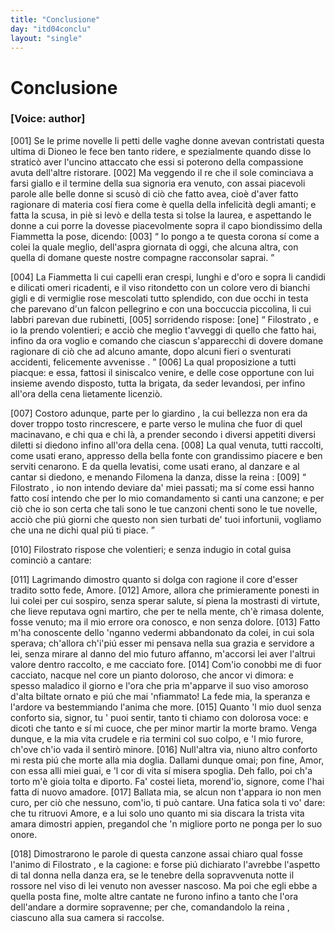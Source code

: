 ```yaml
---
title: "Conclusione"
day: "itd04conclu"
layout: "single"
---
```

<div id="d04conclu" type="conclusion" who="author">
 <h1>
  Conclusione
 </h1>
 <p>
  <h3>
   [Voice: author]
  </h3>
 </p>
 <p>
  <a name="p04970001">
   [001]
  </a>
  Se le prime novelle li petti delle vaghe donne avevan contristati questa ultima di
  <name persref="dioneo" type="person">
   Dioneo
  </name>
  le fece ben tanto ridere, e spezialmente quando disse lo stratic&ograve; aver l'uncino attaccato che essi si poterono della compassione avuta dell'altre ristorare.
  <a name="p04970002">
   [002]
  </a>
  Ma veggendo il
  <name persref="filostrato" type="person">
   re
  </name>
  che il sole cominciava a farsi giallo e il termine della sua signoria era venuto, con assai piacevoli parole alle belle donne si scus&ograve; di ci&ograve; che fatto avea, cio&egrave; d'aver fatto ragionare di materia cos&iacute; fiera come &egrave; quella della infelicit&agrave; degli amanti; e fatta la scusa, in pi&egrave; si lev&ograve; e della testa si tolse la laurea, e aspettando le donne a cui porre la dovesse piacevolmente sopra il capo biondissimo della
  <name persref="fiammetta" type="person">
   Fiammetta
  </name>
  la pose, dicendo:
  <a name="p04970003">
   [003]
  </a>
  <q direct="unspecified" who="filostrato">
   Io pongo a te questa corona s&iacute; come a colei la quale meglio, dell'aspra giornata di oggi, che alcuna altra, con quella di domane queste nostre compagne racconsolar saprai.
  </q>
 </p>
 <p>
  <a name="p04970004">
   [004]
  </a>
  La
  <name persref="fiammetta" type="person">
   Fiammetta
  </name>
  li cui capelli eran crespi, lunghi e d'oro e sopra li candidi e dilicati omeri ricadenti, e il viso ritondetto con un colore vero di bianchi gigli e di vermiglie rose mescolati tutto splendido, con due occhi in testa che parevano d'un falcon pellegrino e con una boccuccia piccolina, li cui labbri parevan due rubinetti,
  <a name="p04970005">
   [005]
  </a>
  sorridendo rispose:
  <a name="None">
   [one]
  </a>
  <q direct="unspecified" who="fiammetta">
   <name persref="filostrato" type="person">
    Filostrato
   </name>
   , e io la prendo volentieri; e acci&ograve; che meglio t'avveggi di quello che fatto hai, infino da ora voglio e comando che ciascun s'apparecchi di dovere domane ragionare
   <seg type="topic">
    di ci&ograve; che ad alcuno amante, dopo alcuni fieri o sventurati accidenti, felicemente avvenisse
   </seg>
   .
  </q>
  <a name="p04970006">
   [006]
  </a>
  La qual proposizione a tutti piacque: e essa, fattosi il siniscalco venire, e delle cose opportune con lui insieme avendo disposto, tutta la brigata, da seder levandosi, per infino all'ora della cena lietamente licenzi&ograve;.
 </p>
 <p>
  <a name="p04970007">
   [007]
  </a>
  Costoro adunque, parte per lo
  <name placeref="giardinobrigata-01" type="place">
   giardino
  </name>
  , la cui bellezza non era da dover troppo tosto rincrescere, e parte verso le
  <name placeref="mulinibrigata-01" type="place">
   mulina
  </name>
  che fuor di quel macinavano, e chi qua e chi l&agrave;, a prender secondo i diversi appetiti diversi diletti si diedono infino all'ora della cena.
  <a name="p04970008">
   [008]
  </a>
  La qual venuta, tutti raccolti, come usati erano, appresso della
  <name placeref="fontebrigata-01" type="place">
   bella fonte
  </name>
  con grandissimo piacere e ben serviti cenarono. E da quella levatisi, come usati erano, al danzare e al cantar si diedono, e menando
  <name persref="filomena" type="person">
   Filomena
  </name>
  la danza, disse la
  <name persref="fiammetta" type="person">
   reina
  </name>
  :
  <a name="p04970009">
   [009]
  </a>
  <q direct="unspecified" who="fiammetta">
   <name persref="filostrato" type="person">
    Filostrato
   </name>
   , io non intendo deviare da' miei passati; ma s&iacute; come essi hanno fatto cos&iacute; intendo che per lo mio comandamento si canti una canzone; e per ci&ograve; che io son certa che tali sono le tue canzoni chenti sono le tue novelle, acci&ograve; che pi&uacute; giorni che questo non sien turbati de' tuoi infortunii, vogliamo che una ne dichi qual pi&uacute; ti piace.
  </q>
 </p>
 <p>
  <a name="p04970010">
   [010]
  </a>
  <name persref="filostrato" type="person">
   Filostrato
  </name>
  rispose che volentieri; e senza indugio in cotal guisa cominci&ograve; a cantare:
 </p>
 <div3 type="song" who="filostrato">
  <lg>
   <a name="p04970011">
    [011]
   </a>
   <l>
    Lagrimando dimostro
   </l>
   <l>
    quanto si dolga con ragione il core
   </l>
   <l>
    d'esser tradito sotto fede, Amore.
   </l>
  </lg>
  <lg>
   <a name="p04970012">
    [012]
   </a>
   <l>
    Amore, allora che primieramente
   </l>
   <l>
    ponesti in lui colei per cui sospiro,
   </l>
   <l>
    senza sperar salute,
   </l>
   <l>
    s&iacute; piena la mostrasti di virtute,
   </l>
   <l>
    che lieve reputava ogni martiro,
   </l>
   <l>
    che per te nella mente,
   </l>
   <l>
    ch'&egrave; rimasa dolente,
   </l>
   <l>
    fosse venuto; ma il mio errore
   </l>
   <l>
    ora conosco, e non senza dolore.
   </l>
  </lg>
  <lg>
   <a name="p04970013">
    [013]
   </a>
   <l>
    Fatto m'ha conoscente dello 'nganno
   </l>
   <l>
    vedermi abbandonato da colei,
   </l>
   <l>
    in cui sola sperava;
   </l>
   <l>
    ch'allora ch'i'pi&uacute; esser mi pensava
   </l>
   <l>
    nella sua grazia e servidore a lei,
   </l>
   <l>
    senza mirare al danno
   </l>
   <l>
    del mio futuro affanno,
   </l>
   <l>
    m'accorsi lei aver l'altrui valore
   </l>
   <l>
    dentro raccolto, e me cacciato fore.
   </l>
  </lg>
  <lg>
   <a name="p04970014">
    [014]
   </a>
   <l>
    Com'io conobbi me di fuor cacciato,
   </l>
   <l>
    nacque nel core un pianto doloroso,
   </l>
   <l>
    che ancor vi dimora:
   </l>
   <l>
    e spesso maladico il giorno e l'ora
   </l>
   <l>
    che pria m'apparve il suo viso amoroso
   </l>
   <l>
    d'alta biltate ornato
   </l>
   <l>
    e pi&uacute; che mai 'nfiammato!
   </l>
   <l>
    La fede mia, la speranza e l'ardore
   </l>
   <l>
    va bestemmiando l'anima che more.
   </l>
  </lg>
  <lg>
   <a name="p04970015">
    [015]
   </a>
   <l>
    Quanto 'l mio duol senza conforto sia,
   </l>
   <l>
    signor, tu ' puoi sentir, tanto ti chiamo
   </l>
   <l>
    con dolorosa voce:
   </l>
   <l>
    e dicoti che tanto e s&iacute; mi cuoce,
   </l>
   <l>
    che per minor martir la morte bramo.
   </l>
   <l>
    Venga dunque, e la mia
   </l>
   <l>
    vita crudele e ria
   </l>
   <l>
    termini col suo colpo, e 'l mio furore,
   </l>
   <l>
    ch'ove ch'io vada il sentir&ograve; minore.
   </l>
  </lg>
  <lg>
   <a name="p04970016">
    [016]
   </a>
   <l>
    Null'altra via, niuno altro conforto
   </l>
   <l>
    mi resta pi&uacute; che morte alla mia doglia.
   </l>
   <l>
    Dallami dunque omai;
   </l>
   <l>
    pon fine, Amor, con essa alli miei guai,
   </l>
   <l>
    e 'l cor di vita s&iacute; misera spoglia.
   </l>
   <l>
    Deh fallo, poi ch'a torto
   </l>
   <l>
    m'&egrave; gioia tolta e diporto.
   </l>
   <l>
    Fa' costei lieta, morend'io, signore,
   </l>
   <l>
    come l'hai fatta di nuovo amadore.
   </l>
  </lg>
  <lg>
   <a name="p04970017">
    [017]
   </a>
   <l>
    Ballata mia, se alcun non t'appara
   </l>
   <l>
    io non men curo, per ci&ograve; che nessuno,
   </l>
   <l>
    com'io, ti pu&ograve; cantare.
   </l>
   <l>
    Una fatica sola ti vo' dare:
   </l>
   <l>
    che tu ritruovi Amore, e a lui solo uno
   </l>
   <l>
    quanto mi sia discara
   </l>
   <l>
    la trista vita amara
   </l>
   <l>
    dimostri appien, pregandol che 'n migliore
   </l>
   <l>
    porto ne ponga per lo suo onore.
   </l>
  </lg>
 </div3>
 <p>
  <a name="p04970018">
   [018]
  </a>
  Dimostrarono le parole di questa canzone assai chiaro qual fosse l'animo di
  <name persref="filostrato" type="person">
   Filostrato
  </name>
  , e la cagione: e forse pi&uacute; dichiarato l'avrebbe l'aspetto di tal donna nella danza era, se le tenebre della sopravvenuta notte il rossore nel viso di lei venuto non avesser nascoso. Ma poi che egli ebbe a quella posta fine, molte altre cantate ne furono infino a tanto che l'ora dell'andare a dormire sopravenne; per che, comandandolo la
  <name persref="fiammetta" type="person">
   reina
  </name>
  , ciascuno alla sua camera si raccolse.
 </p>
</div>